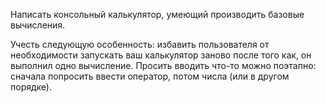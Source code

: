 Написать консольный калькулятор, умеющий производить базовые вычисления. 

Учесть следующую особенность: избавить пользователя от необходимости запускать ваш калькулятор заново после того как, он выполнил одно вычисление.
Просить вводить что-то можно поэтапно: сначала попросить ввести оператор, потом числа (или в другом порядке).
